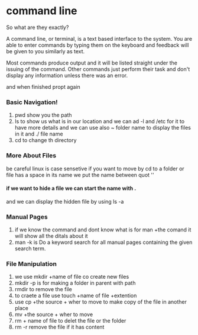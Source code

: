 # command line 

So what are they exactly?

A command line, or terminal, is a text based interface to the system. You are able to enter commands by typing them on the keyboard and feedback will be given to you similarly as text.


 Most commands produce output and it will be listed straight under the issuing of the command. Other commands just perform their task and don't display any information unless there was an error.

 and when finished propt again 

 ### Basic Navigation!
 1. pwd show you the path 
 2. ls to show us what is in our location 
 and we can ad -l and /etc for it to have more details 
 and we can use also ~ folder name to display the files in it
 and ./ file name 
 3. cd to change th directory 

 ### More About Files
 be careful linux is case sensetive 
 if  you want to move by cd to a folder or file has a space in its name we put the name between quot ''
 #### if we want to hide a file we can start the name  with . 
 and we can display the hidden file by using 
 ls -a  

 ### Manual Pages
  1. if we know the command  and dont know what is for man +the comand 
 it  will show all the ditals about it 
 2. man -k is Do a keyword search for all manual pages containing the given search term.

 ###  File Manipulation
 1. we use mkdir +name of file co create new files 
 2. mkdir -p is for making a folder in parent with path 
 3. rmdir to remove the file 
 4. to craete a file use touch +name of file +extention 
 5. use cp +the source + wher to move to make copy of the file in another place 
 6. mv +the source + wher to move 
 7. rm + name of file to delet the file or the folder 
 8. rm -r remove the file if it has content 



